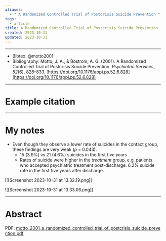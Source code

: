 ```yaml
---
aliases:
  - " A Randomized Controlled Trial of Postcrisis Suicide Prevention "
tags:
  - article
title: A Randomized Controlled Trial of Postcrisis Suicide Prevention
created: 2023-10-31
updated: 2023-10-31
---
```


---

- Bibtex: @motto2001
- Bibliography: Motto, J. A., & Bostrom, A. G. (2001). A Randomized Controlled Trial of Postcrisis Suicide Prevention. _Psychiatric Services_, _52_(6), 828–833. [https://doi.org/10.1176/appi.ps.52.6.828](https://doi.org/10.1176/appi.ps.52.6.828)

---
# Example citation


---
# My notes
- Even though they observe a lower rate of suicides in the contact group, these findings are very weak (*p* = 0.043).
	- 15 (3.9%) vs 21 (4.6%) suicides in the first five years
	- Rates of suicide were higher in the *treatment* group, e.g. patients who accepted psychiatric treatment post-discharge. 6.2% suicide rate in the first five years after discharge.

![[Screenshot 2023-10-31 at 13.32.19.png]]

![[Screenshot 2023-10-31 at 13.33.06.png]]

---

# Abstract

PDF: [motto_2001_a_randomized_controlled_trial_of_postcrisis_suicide_prevention.pdf](file:///Users/oskarflygare/Library/CloudStorage/OneDrive-KarolinskaInstitutet/30-39%20Resources/37%20-%20Personal%20research%20library/zotero-articles/Motto/motto_2001_a_randomized_controlled_trial_of_postcrisis_suicide_prevention.pdf)